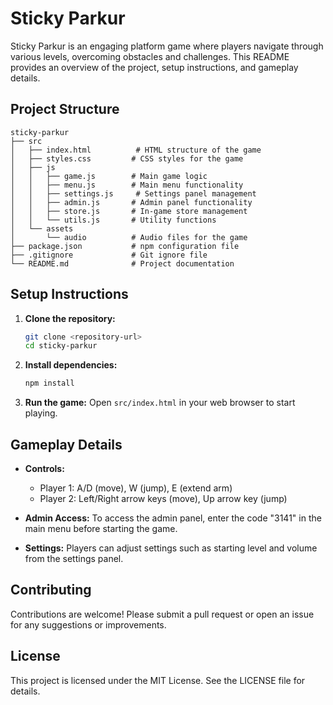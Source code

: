 # Sticky Parkur

Sticky Parkur is an engaging platform game where players navigate through various levels, overcoming obstacles and challenges. This README provides an overview of the project, setup instructions, and gameplay details.

## Project Structure

```
sticky-parkur
├── src
│   ├── index.html          # HTML structure of the game
│   ├── styles.css         # CSS styles for the game
│   ├── js
│   │   ├── game.js        # Main game logic
│   │   ├── menu.js        # Main menu functionality
│   │   ├── settings.js     # Settings panel management
│   │   ├── admin.js       # Admin panel functionality
│   │   ├── store.js       # In-game store management
│   │   └── utils.js       # Utility functions
│   └── assets
│       └── audio          # Audio files for the game
├── package.json           # npm configuration file
├── .gitignore             # Git ignore file
└── README.md              # Project documentation
```

## Setup Instructions

1. **Clone the repository:**
   ```bash
   git clone <repository-url>
   cd sticky-parkur
   ```

2. **Install dependencies:**
   ```bash
   npm install
   ```

3. **Run the game:**
   Open `src/index.html` in your web browser to start playing.

## Gameplay Details

- **Controls:**
  - Player 1: A/D (move), W (jump), E (extend arm)
  - Player 2: Left/Right arrow keys (move), Up arrow key (jump)

- **Admin Access:**
  To access the admin panel, enter the code "3141" in the main menu before starting the game.

- **Settings:**
  Players can adjust settings such as starting level and volume from the settings panel.

## Contributing

Contributions are welcome! Please submit a pull request or open an issue for any suggestions or improvements.

## License

This project is licensed under the MIT License. See the LICENSE file for details.